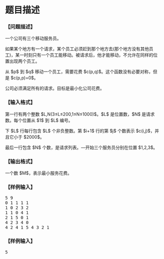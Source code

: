 # 题目描述


<h3>
【问题描述】
</h3>
<p>
一个公司有三个移动服务员。
</p>
<p>
如果某个地方有一个请求，某个员工必须赶到那个地方去(那个地方没有其他员工)，某一时刻只有一个员工能移动。被请求后，他才能移动，不允许在同样的位置出现两个员工。
</p>
<p>
从 $p$ 到 $q$ 移动一个员工，需要花费 $c(p,q)$。这个函数没有必要对称，但是 $c(p,p)=0$。
</p>
<p>
公司必须满足所有的请求。目标是最小化公司花费。
</p>
<h3>
【输入格式】
</h3>
<p>
第一行有两个整数 $L,N(3≤L≤200,1≤N≤1000)$。$L$ 是位置数，$N$ 是请求数。每个位置从 $1$ 到 $L$ 编号。
</p>
<p>
下 $L$ 行每行包含 $L$ 个非负整数。第 $i+1$ 行的第 $j$ 个数表示 $c(i,j)$，并且它小于 $2000$。
</p>
<p>
最后一行包含 $N$ 个数，是请求列表。—开始三个服务员分别在位置 $1,2,3$。
</p>
<h3>
【输出格式】
</h3>
<p>
一个数 $M$，表示最小服务花费。
</p>
<h3>
【样例输入】
</h3>
<pre>5 9
0 1 1 1 1
1 0 2 3 2
1 1 0 4 1
2 1 5 0 1
4 2 3 4 0
4 2 4 1 5 4 3 2 1
</pre>
<h3>
【样例输入】
</h3>
<pre>5
</pre>
